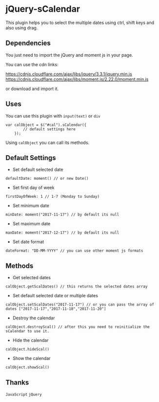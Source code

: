 # jQuery-sCalendar
This plugin helps you to select the multiple dates using ctrl, shift keys and also using drag.

## Dependencies
You just need to import the jQuery and moment js in your page.

You can use the cdn links:

https://cdnjs.cloudflare.com/ajax/libs/jquery/3.3.1/jquery.min.js
https://cdnjs.cloudflare.com/ajax/libs/moment.js/2.22.0/moment.min.js

or download and import it.

## Uses
You can use this plugin with `input(text)` or `div`

```
var calObject = $("#cal").sCalendar({
		// default settings here
	});
```
Using `calObject` you can call its methods.

## Default Settings
* Set default selected date 
```
defaultDate: moment() // or new Date()
```
* Set first day of week
```
firstDayOfWeek: 1 // 1-7 (Monday to Sunday)
```
* Set minimum date
```
minDate: moment("2017-11-17") // by default its null
```
* Set maximum date
```
maxDate: moment("2017-12-17") // by default its null
```
* Set date format
```
dateFormat: "DD-MM-YYYY" // you can use other moment js formats
```

## Methods
* Get selected dates
```
calObject.getScalDates() // this returns the selected dates array
```
* Set default selected date or multiple dates
```
calObject.setScalDates("2017-11-17") // or you can pass the array of dates ["2017-11-17","2017-11-18","2017-11-20"] 
```
* Destroy the calendar
```
calObject.destroyScal() // after this you need to reinitialize the sCalendar to use it. 
```
* Hide the calendar
```
calObject.hideScal()
```
* Show the calendar
```
calObject.showScal()
```

## Thanks
`JavaScript` 
`jQuery`
